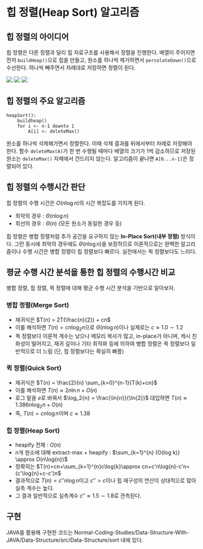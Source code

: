 # 힙 정렬(Heap Sort) 알고리즘

## 힙 정렬의 아이디어
힙 정렬은 다른 정렬과 달리 힙 자료구조를 사용해서 정렬을 진행한다. 배열이 주어지면 먼저
`buildHeap()`으로 힙을 만들고, 원소를 하나씩 제거하면서 `percolateDown()`으로 수선한다.
하나씩 빼주면서 차례대로 저장하면 정렬이 된다.

![](https://velog.velcdn.com/images/aoi-aoba/post/898adafa-486c-426d-a397-fb29367fed2c/image.png)
![](https://velog.velcdn.com/images/aoi-aoba/post/563d9058-0630-4b47-ab62-6be9b70245a5/image.png)
![](https://velog.velcdn.com/images/aoi-aoba/post/4151023a-6dac-4ca5-8691-7d76b21e7589/image.png)


## 힙 정렬의 주요 알고리즘
```
heapSort():
    buildheap()
    for i <- n-1 downto 1
        A[i] <- deleteMax()
```

원소를 하나씩 삭제해가면서 정렬한다. 이때 삭제 결과를 뒤에서부터 차례로 저장해야 한다. 함수
`deleteMax(A)`가 한 번 수행될 때마다 배열의 크기가 1씩 감소하므로 저장된 원소는 `deleteMax()`
자체에서 건드리지 않는다. 알고리즘이 끝나면 `A[0...n-1]`은 정렬되어 있다.

## 힙 정렬의 수행시간 판단
힙 정렬의 수행 시간은 $O(n\log{n})$의 시간 복잡도를 가지게 된다.   
- 최악의 경우 : $\Theta(n\log{n})$
- 최선의 경우 : $\Theta(n)$ (모든 원소가 동일한 경우 등)

힙 정렬은 병합 정렬처럼 추가 공간을 요구하지 않는 **In-Place Sort(내부 정렬)** 방식이다. 그런
동시에 최악의 경우에도 $\Theta(n\log{n})$을 보장하므로 이론적으로는 완벽한 알고리즘이나
수행 시간은 병합 정렬이 힙 정렬보다 빠르다. 실전에서는 퀵 정렬보다도 느리다.

## 평균 수행 시간 분석을 통한 힙 정렬의 수행시간 비교
병합 정렬, 힙 정렬, 퀵 정렬에 대해 평균 수행 시간 분석을 기반으로 알아보자.

### 병합 정렬(Merge Sort)
- 재귀식은 $T(n) = 2T(\frac{n}{2}) + cn$
- 이를 해석하면 $T(n) = cn\log_2{n}$으로 $\Theta(n\log{n})$이나 실제로는 $c \approx 1.0 \sim 1.2$
- 퀵 정렬보다 이론적 계수는 낮으나 메모리 복사가 많고, in-place가 아니며, 캐시 친화성이 떨어지고, 재귀 깊이나 기타 최적화 등에 의하여 병합 정렬은 퀵 정렬보다 일반적으로 더 느림 (단, 힙 정렬보다는 확실히 빠름)

### 퀵 정렬(Quick Sort)
- 재귀식은 $T(n) = \frac{2}{n} \sum_{k=0}^{n-1}{T(k)+cn}$
- 이를 해석하면 $T(n) \approx 2n \ln{n} + O(n)$
- 로그 밑을 $e$로 바꿔서 $\log_2{n} = \frac{\ln{n}}{\ln{2}}$ 대입하면 $T(n) \approx 1.386n\log_2{n}+O(n)$
- 즉, $T(n) = cn\log{n}$이며 $c \approx 1.38$

### 힙 정렬(Heap Sort)
- heapify 전체 : $O(n)$
- $n$개 원소에 대해 extract-max + heapify : $\sum_{k=1}^{n} {O(log k)} \approx O(n\log{n})$
- 정확히는 $T(n)=cn+\sum_{k=1}^{n}c\log{k}\approx cn+c'n\log{n}-c'n=(c'\log{n}+c-c')n$
- 결과적으로 $T(n)=c''n\log{n}$이고 $c''>c$이나 힙 재구성의 연산이 상대적으로 많아 실측 계수는 높다.
- 그 결과 일반적으로 실측계수 $c'' \approx 1.5 \sim 1.8$로 관측된다.

## 구현
JAVA를 활용해 구현한 코드는 Normal-Coding-Studies/Data-Structure-With-JAVA/Data-Structure/src/Data-Structure/sort 내에 있다.